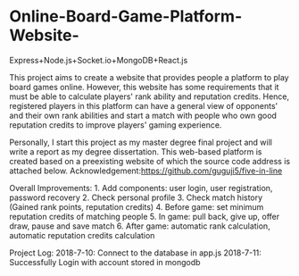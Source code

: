 # Online-Board-Game-Platform-Website-
Express+Node.js+Socket.io+MongoDB+React.js

This project aims to create a website that provides people a platform to play board games online.
However, this website has some requirements that it must be able to calculate players' rank ability and reputation credits.
Hence, registered players in this platform can have a general view of opponents' and their own rank abilities and start a match with people who own good reputation credits to improve players' gaming experience.

Personally, I start this project as my master degree final project and will write a report as my degree dissertation.
This web-based platform is created based on a preexisting website of which the source code address is attached below.
Acknowledgement:https://github.com/guguji5/five-in-line

Overall Improvements:
    1. Add components: user login, user registration, password recovery
    2. Check personal profile
    3. Check match history (Gained rank points, reputation credits)
    4. Before game: set minimum reputation credits of matching people
    5. In game: pull back, give up, offer draw, pause and save match
    6. After game: automatic rank calculation, automatic reputation credits calculation              

Project Log:
    2018-7-10: Connect to the database in app.js
    2018-7-11: Successfully Login with account stored in mongodb
